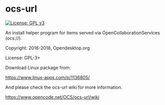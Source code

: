 # ocs-url

[![License: GPL v3](https://img.shields.io/badge/License-GPL%20v3-blue.svg)](https://www.gnu.org/licenses/gpl-3.0)

An install helper program for items served via OpenCollaborationServices (ocs://).

Copyright: 2016-2018, Opendesktop.org

License: GPL-3+

Download Linux package from:

https://www.linux-apps.com/p/1136805/

And please check the ocs-url wiki for more information.

https://www.opencode.net/OCS/ocs-url/wiki
